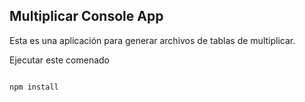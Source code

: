 ## Multiplicar Console App

Esta es una aplicación para generar archivos de tablas de 
multiplicar.

Ejecutar este comenado

```

npm install
```